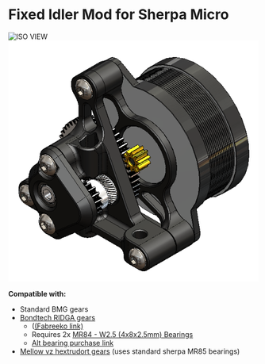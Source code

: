 # Fixed Idler Mod for Sherpa Micro

![ISO VIEW](./Images/ISO.png)
![ISO VIEW2](./Images/vzISO.png)

**Compatible with:**
- Standard BMG gears
- [Bondtech RIDGA gears](https://www.bondtech.se/product/bmg-reverse-integrated-drive-gear-assembly/) 
	- ([(Fabreeko link)](https://www.fabreeko.com/products/bondtech-bmg-reverse-integrated-drive-gear-assembly?_pos=2&_psq=integrated&_ss=e&_v=1.0)
	- Requires 2x [MR84 - W2.5 (4x8x2.5mm) Bearings](https://www.fasteddybearings.com/4x8x2-5-metal-shielded-bearing-mr84-zz-2-5/)
	- [Alt bearing purchase link](https://kb-3d.com/store/magnets-bearings/807-4x8x25-metric-ball-bearing-mr84-zz-6440891415884.html)
- [Mellow vz hextrudort gears](https://www.aliexpress.us/item/3256804388574096.html) (uses standard sherpa MR85 bearings)